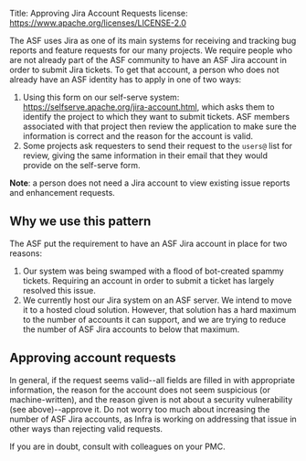 Title: Approving Jira Account Requests
license: https://www.apache.org/licenses/LICENSE-2.0

The ASF uses Jira as one of its main systems for receiving and tracking bug reports and feature requests for our many projects. We require people who are not already part of the ASF community to have an ASF Jira account in order to submit Jira tickets. To get that account, a person who does not already have an ASF identity has to apply in one of two ways:

1. Using this form on our self-serve system: <a href="https://selfserve.apache.org/jira-account.html" target="_blank">https://selfserve.apache.org/jira-account.html</a>, which asks them to identify the project to which they want to submit tickets. ASF members associated with that project then review the application to make sure the information is correct and the reason for the account is valid.
2. Some projects ask requesters to send their request to the `users@` list for review, giving the same information in their email that they would provide on the self-serve form.

**Note**: a person does not need a Jira account to view existing issue reports and enhancement requests.

## Why we use this pattern
The ASF put the requirement to have an ASF Jira account in place for two reasons:

1. Our system was being swamped with a flood of bot-created spammy tickets. Requiring an account in order to submit a ticket has largely resolved this issue.
2. We currently host our Jira system on an ASF server. We intend to move it to a hosted cloud solution. However, that solution has a hard maximum to the number of accounts it can support, and we are trying to reduce the number of ASF Jira accounts to below that maximum.

## Approving account requests
In general, if the request seems valid--all fields are filled in with appropriate information, the reason for the account does not seem suspicious (or machine-written), and the reason given is not about a security vulnerability (see above)--approve it. Do not worry too much about increasing the number of ASF Jira accounts, as Infra is working on addressing that issue in other ways than rejecting valid requests.

If you are in doubt, consult with colleagues on your PMC.
